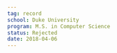 ```yaml
---
tag: record
school: Duke University
program: M.S. in Computer Science
status: Rejected
date: 2018-04-06
---
```

